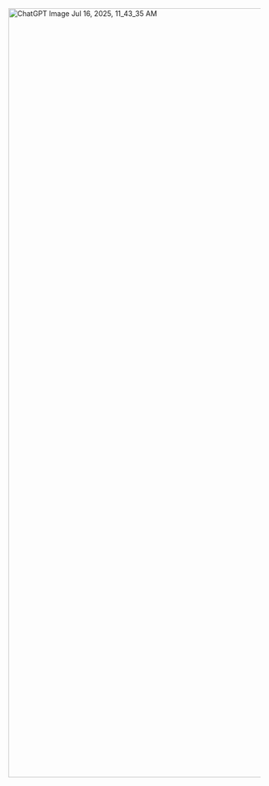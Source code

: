 <img width="1024" height="1536" alt="ChatGPT Image Jul 16, 2025, 11_43_35 AM" src="https://github.com/user-attachments/assets/26f1e93c-42bd-43a6-a126-04d895b0a0e6" />
